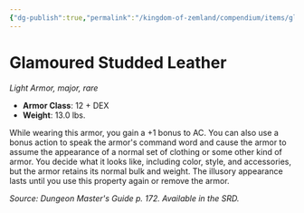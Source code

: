 ```yaml
---
{"dg-publish":true,"permalink":"/kingdom-of-zemland/compendium/items/glamoured-studded-leather/","tags":["compendium/src/5e/dmg","item/armor/light","item/rarity/rare","item/tier/major"]}
---
```


# Glamoured Studded Leather
*Light Armor, major, rare*  

- **Armor Class**: 12 + DEX
- **Weight**: 13.0 lbs.

While wearing this armor, you gain a +1 bonus to AC. You can also use a bonus action to speak the armor's command word and cause the armor to assume the appearance of a normal set of clothing or some other kind of armor. You decide what it looks like, including color, style, and accessories, but the armor retains its normal bulk and weight. The illusory appearance lasts until you use this property again or remove the armor.

*Source: Dungeon Master's Guide p. 172. Available in the SRD.*